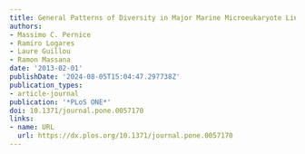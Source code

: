 ```yaml
---
title: General Patterns of Diversity in Major Marine Microeukaryote Lineages
authors:
- Massimo C. Pernice
- Ramiro Logares
- Laure Guillou
- Ramon Massana
date: '2013-02-01'
publishDate: '2024-08-05T15:04:47.297738Z'
publication_types:
- article-journal
publication: '*PLoS ONE*'
doi: 10.1371/journal.pone.0057170
links:
- name: URL
  url: https://dx.plos.org/10.1371/journal.pone.0057170
---
```

